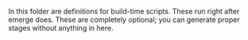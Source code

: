 In this folder are definitions for build-time scripts. These run right after emerge does. These are completely optional; you can generate proper stages without anything in here.

